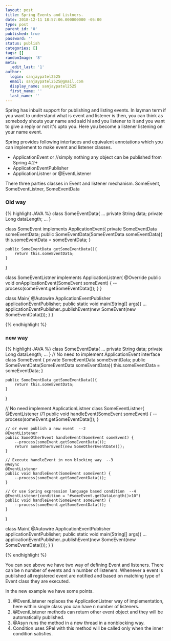 ```yaml
---
layout: post
title: Spring Events and Listners.
date: 2018-12-11 18:57:06.000000000 -05:00
type: post
parent_id: '0'
published: true
password: ''
status: publish
categories: []
tags: []
randomImage: '8'
meta:
  _edit_last: '1'
author:
  login: sanjaypatel2525
  email: sanjaypatel2525@gmail.com
  display_name: sanjaypatel2525
  first_name: ''
  last_name: ''
---
```

Spring has inbuilt support for publishing and listing events. 
In layman term if you want to understand what is event and listener is then, 
you can think as somebody shouts your name and said hi and you listener to it and 
you want to give a reply or not it's upto you. Here you become a listener listening on your name event.

Spring provides following interfaces and equivalent annotations which you can implement to make event and listener classes.
* ApplicationEvent or //simply nothing any object can be published from Spring 4.2+
* ApplicationEventPublisher
* ApplicationListner or @EventListener

There three parties classes in Event and listener mechanism. SomeEvent, SomeEventListner, SomeEventData

### Old way
{% highlight JAVA %}
class SomeEventData{
    ...
    private String data;
    private Long dataLength;
    ...
}

class SomeEvent implements ApplicationEvent{
    private SomeEventData someEventData;
    public SomeEventData(SomeEventData someEventData){
        this.someEventData = someEventData;
    }

    public SomeEventData getSomeEventData(){
        return this.someEventData;
    }
}

class SomeEventListner implements ApplicationListner{
    @Override
    public void onApplicationEvent(SomeEvent someEvent) {
        --process(someEvent.getSomeEventData());
    }
}

class Main{
    @Autowire
    ApplicationEventPublisher applicationEventPublisher;
    public static void main(String[] args){
        ...
        applicationEventPublisher..publishEvent(new SomeEvent(new SomeEventData()));
    }
}

{% endhighlight %}

### new way
{% highlight JAVA %}
class SomeEventData{
    ...
    private String data;
    private Long dataLength;
    ...
}
// No need to implement ApplicationEvent interface
class SomeEvent {
    private SomeEventData someEventData;
    public SomeEventData(SomeEventData someEventData){
        this.someEventData = someEventData;
    }

    public SomeEventData getSomeEventData(){
        return this.someEventData;
    }
}

// No need implement   ApplicationListner
class SomeEventListner{
    @EventListener   //1
    public void handleEvent(SomeEvent someEvent) {
        --process(someEvent.getSomeEventData());
    }

    // or even publish a new event  --2
    @EventListener
    public SomeOtherEvent handleEvent(SomeEvent someEvent) {
        --process(someEvent.getSomeEventData());
        return SomeOtherEvent(new SomeOtherEventDate());
    }

    // Execute handleEvent in non blocking way  --3
    @Async 
    @EventListener
    public void handleEvent(SomeEvent someEvent) {
        --process(someEvent.getSomeEventData());
    }

    // Or use Spring expression language based condition  --4
    @EventListener(condition = "#someEvent.getDataLength()>10")
    public void handleEvent(SomeEvent someEvent) {
        --process(someEvent.getSomeEventData());
    }
}

class Main{
    @Autowire
    ApplicationEventPublisher applicationEventPublisher;
    public static void main(String[] args){
        ...
        applicationEventPublisher..publishEvent(new SomeEvent(new SomeEventData()));
    }
}

{% endhighlight %}

You can see above we have two way of defining Event and listeners. There can be n number of events and n number of listeners.
Whenever a event is published all registered event are notified and based on matching type of Event class they are executed. 

In the new example we have some points.
1. @EventListener replaces the ApplicationListner way of implementation, here within single class you can have n number of listeners.
2. @EventListener methods can return other event object and they will be automatically published. 
3. @Asyn runs the method in a new thread in a nonblocking way.
4. Condition uses SPel with this method will be called only when the inner condition satisfies. 